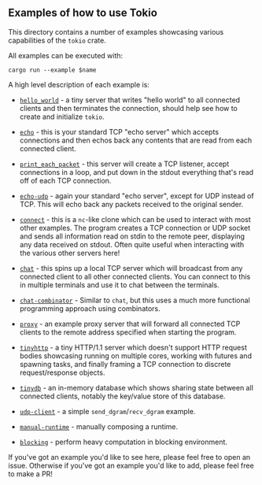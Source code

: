 ## Examples of how to use Tokio

This directory contains a number of examples showcasing various capabilities of
the `tokio` crate.

All examples can be executed with:

```
cargo run --example $name
```

A high level description of each example is:

* [`hello_world`](src/hello_world.rs) - a tiny server that writes "hello world" to
  all connected clients and then terminates the connection, should help see how
  to create and initialize `tokio`.

* [`echo`](src/echo.rs) - this is your standard TCP "echo server" which accepts
  connections and then echos back any contents that are read from each connected
  client.

* [`print_each_packet`](src/print_each_packet.rs) - this server will create a TCP
  listener, accept connections in a loop, and put down in the stdout everything
  that's read off of each TCP connection.

* [`echo-udp`](src/echo-udp.rs) - again your standard "echo server", except for UDP
  instead of TCP.  This will echo back any packets received to the original
  sender.

* [`connect`](src/connect.rs) - this is a `nc`-like clone which can be used to
  interact with most other examples. The program creates a TCP connection or UDP
  socket and sends all information read on stdin to the remote peer, displaying
  any data received on stdout. Often quite useful when interacting with the
  various other servers here!

* [`chat`](src/chat.rs) - this spins up a local TCP server which will broadcast from
  any connected client to all other connected clients. You can connect to this
  in multiple terminals and use it to chat between the terminals.

* [`chat-combinator`](src/chat-combinator.rs) - Similar to `chat`, but this uses a
  much more functional programming approach using combinators.

* [`proxy`](src/proxy.rs) - an example proxy server that will forward all connected
  TCP clients to the remote address specified when starting the program.

* [`tinyhttp`](src/tinyhttp.rs) - a tiny HTTP/1.1 server which doesn't support HTTP
  request bodies showcasing running on multiple cores, working with futures and
  spawning tasks, and finally framing a TCP connection to discrete
  request/response objects.

* [`tinydb`](src/tinydb.rs) - an in-memory database which shows sharing state
  between all connected clients, notably the key/value store of this database.

* [`udp-client`](src/udp-client.rs) - a simple `send_dgram`/`recv_dgram` example.

* [`manual-runtime`](src/manual-runtime.rs) - manually composing a runtime.

* [`blocking`](src/blocking.rs) - perform heavy computation in blocking environment.

If you've got an example you'd like to see here, please feel free to open an
issue. Otherwise if you've got an example you'd like to add, please feel free
to make a PR!

